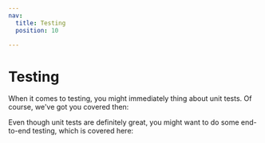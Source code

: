 ```yaml
---
nav:
  title: Testing
  position: 10

---
```


# Testing

When it comes to testing, you might immediately thing about unit tests. Of course, we've got you covered then:

<PageRef page="php-unit" />

Even though unit tests are definitely great, you might want to do some end-to-end testing, which is covered here:

<PageRef page="end-to-end-testing" />
